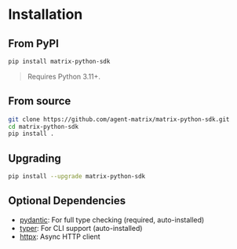 # Installation

## From PyPI

```bash
pip install matrix-python-sdk
````

> Requires Python 3.11+.

## From source

```bash
git clone https://github.com/agent-matrix/matrix-python-sdk.git
cd matrix-python-sdk
pip install .
```

## Upgrading

```bash
pip install --upgrade matrix-python-sdk
```

## Optional Dependencies

* [pydantic](https://pydantic.dev/): For full type checking (required, auto-installed)
* [typer](https://typer.tiangolo.com/): For CLI support (auto-installed)
* [httpx](https://www.python-httpx.org/): Async HTTP client
